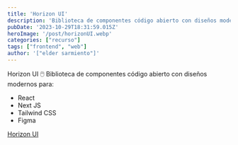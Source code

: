 ```yaml
---
title: 'Horizon UI'
description: 'Biblioteca de componentes código abierto con diseños modernos'
pubDate: '2023-10-29T18:31:59.015Z'
heroImage: '/post/horizonUI.webp'
categories: ["recurso"]
tags: ["frontend", "web"]
author: '["elder sarmiento"]'
---
```


Horizon UI 🖱️
Biblioteca de componentes código abierto con diseños modernos para:


- React
- Next JS
- Tailwind CSS
- Figma

<a href="https://horizon-ui.com/" target="_blank">Horizon UI</a>
